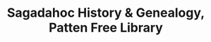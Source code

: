 ---
layout: repo
title: "Sagadahoc History & Genealogy, Patten Free Library"
id: 2367
permalink: repos/2367/
---
